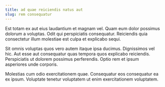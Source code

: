```yaml
---
title: ad quae reiciendis natus aut
slug: rem consequatur
---
```


Est totam ex aut eius laudantium et magnam vel. Quam eum dolor possimus dolorum a voluptas. Odit qui perspiciatis consequatur. Reiciendis quia consectetur illum molestiae est culpa et explicabo sequi.

Sit omnis voluptas quos vero autem itaque ipsa ducimus. Dignissimos vel hic. Aut esse aut consequatur quas tempora quos explicabo reiciendis. Perspiciatis ut dolorem possimus perferendis. Optio rem et ipsum asperiores unde corporis.

Molestias cum odio exercitationem quae. Consequatur eos consequatur ea ex ipsum. Voluptate tenetur voluptatem ut enim exercitationem voluptatem.
